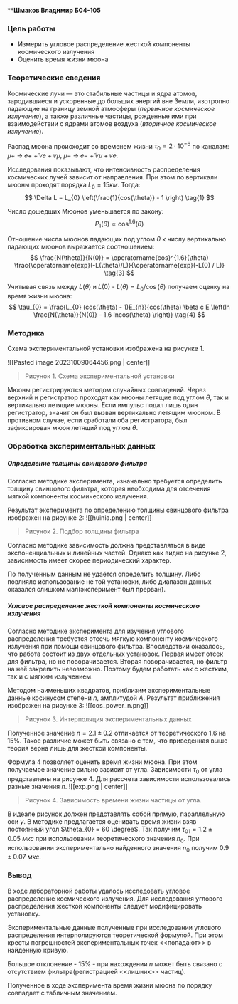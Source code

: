 ****Шмаков Владимир Б04-105**

### Цель работы

- Измерить угловое распределение жесткой компоненты космического излучения
- Оценить время жизни мюона

### Теоретические сведения

Космические лучи — это стабильные частицы и ядра атомов, зародившиеся и ускоренные до больших энергий вне Земли, изотропно падающие на границу земной атмосферы (*первичное космическое излучение*), а также различные частицы, рожденные ими при взаимодействии с ядрами атомов воздуха (*вторичное космическое излучение*).

Распад мюона происходит со временем жизни $\tau_{0} = 2 · 10^{-6}$ по каналам: 𝜇+ → 𝑒+ +̃︀ 𝜈𝑒 + 𝜈𝜇,  𝜇− → 𝑒− +̃︀ 𝜈𝜇 + 𝜈𝑒.

Исследования показывают, что интенсивность распределения космических лучей  зависит от направления. При этом по вертикали мюоны проходят порядка $L_{0} = 15 км$. Тогда:
$$
\Delta L = L_{0} \left(\frac{1}{cos(\theta)} - 1 \right) \tag{1}
$$

Число дошедших Мюонов уменьшается по закону:
$$
P_{1}(\theta) \propto \operatorname{cos}^{1.6}(\theta) \tag{2}
$$

Отношение числа мюонов падающих под углом $\theta$ к числу вертикально падающих мюонов выражается соотношением:
$$
\frac{N(\theta)}{N(0)} = \operatorname{cos}^{1.6}(\theta) \frac{\operatorname{exp}(-L(\theta)/L)}{\operatorname{exp}(-L(0) / L)} \tag{3}
$$

Учитывая связь между $L(\theta)$ и $L(0)$ - $L(\theta) = L_{0} / \operatorname{cos}(\theta)$ получаем оценку на время жизни мюона:
$$
\tau_{0} = \frac{L_{0} (cos(\theta) - 1)E_{п}}{cos(\theta) \beta c E \left(ln \frac{N(\theta)}{N(0)} - 1.6 lncos(\theta) \right)} \tag{4}
$$

### Методика

Cхема экспериментальной установки изображена на рисунке 1.

![[Pasted image 20231009064456.png | center]]
> Рисунок 1. Схема экспериментальной установки

Мюоны регистрируются методом случайных совпадений. Через верхний и регистратор проходят как мюоны летящие под углом $\theta$, так и вертикально летящие мюоны. Если импульс подал лишь один регистратор, значит он был вызван вертикально летящим мюоном. В противном случае, если сработали оба регистратора, был зафиксирован мюон летящий под углом $\theta$.

### Обработка экспериментальных данных

##### Определение толщины свинцового фильтра
Согласно методике эксперимента, изначально требуется определить толщину свинцового фильтра, которая необходима для отсечения мягкой компоненты космического излучения.

Результат эксперимента по определению толщины свинцового фильтра изображен на рисунке 2:
![[huinia.png | center]]
> Рисунок 2. Подбор толщины фильтра

Согласно методике зависимость должна представляться в виде экспоненциальных и линейных частей. Однако как видно на рисунке 2, зависимость имеет скорее периодический характер. 

По полученным данным не удаётся определить толщину. Либо повлияло использование не той установки, либо диапазон данных оказался слишком мал(эксперимент был прерван). 

##### Угловое распределение жесткой компоненты космического излучения

Согласно методике эксперимента для изучения углового распределения требуется отсечь мягкую компоненту космического излучения при помощи свинцового фильтра. Впоследствии оказалось, что работа состоит из двух отдельных установок. Первая имеет отсек для фильтра, но не поворачивается. Вторая поворачивается, но фильтр на неё закрепить невозможно. Поэтому будем работать как с жестким, так и с мягким излучением.

Методом наименьших квадратов, приблизим экспериментальные данные косинусом степени $n$, амплитудой $A$. Результат приближения изображен на рисунке 3:
![[cos_power_n.png]]
> Рисунок 3. Интерполяция экспериментальных данных

Полученное значение $n = 2.1 \pm 0.2$ отличается от теоретического $1.6$ на $15 \%$. Такое различие может быть связано с тем, что приведенная выше теория верна лишь для жесткой компоненты.

Формула $4$ позволяет оценить время жизни мюона. При этом получаемое значение сильно зависит от угла. Зависимости $\tau_{0}$ от угла представлены на рисунке 4. Для рассчета зависимости использовались разные значения $n$.
![[exp.png | center]]
> Рисунок 4. Зависимость времени жизни частицы от угла.

В идеале рисунок должен представлять собой прямую, параллельную оси $y$. В методике предлагается оценивать время жизни взяв постоянный угол $\theta_{0} = 60 \degree$. Так получим $\tau_{01} = 1.2 \pm 0.05 \ мкс$ при использовании теоретического значения $n_{0}$. При использовании экспериментально найденного значения $n_{0}$ получим $0.9 \pm 0.07 \ мкс$. 

### Вывод

В ходе лабораторной работы удалось исследовать угловое распределение космического излучения. Для исследования углового распределения жесткой компоненты следует модифицировать установку. 

Экспериментальные данные полученные при исследовании углового распределения интерполируются теоретической формулой. При этом кресты погрешностей экспериментальных точек <<попадают>> в найденную кривую.

Большое отклонение - $15 \%$ - при нахождении $n$ может быть связано с отсутствием фильтра(регистрацией <<лишних>> частиц). 

Полученное в ходе эксперимента время жизни мюона по порядку совпадает с табличным значением.